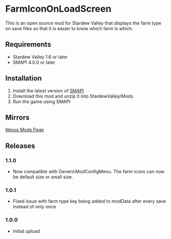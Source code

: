 # FarmIconOnLoadScreen
This is an open source mod for Stardew Valley that displays the farm type on save files so that it is easier to know which farm is which.

## Requirements
- Stardew Valley 1.6 or later
- SMAPI 4.0.0 or later

## Installation
1. Install the latest version of [SMAPI](https://www.nexusmods.com/stardewvalley/mods/2400)
2. Download this mod and unzip it into StardewValley/Mods
3. Run the game using SMAPI

## Mirrors
[Nexus Mods Page](https://www.nexusmods.com/stardewvalley/mods/24344)

## Releases
### 1.1.0
- Now compatible with GenericModConfigMenu. The farm icons can now be default size or small size.

### 1.0.1
- Fixed issue with farm type key being added to modData after every save instead of only once

### 1.0.0
- Initial upload

